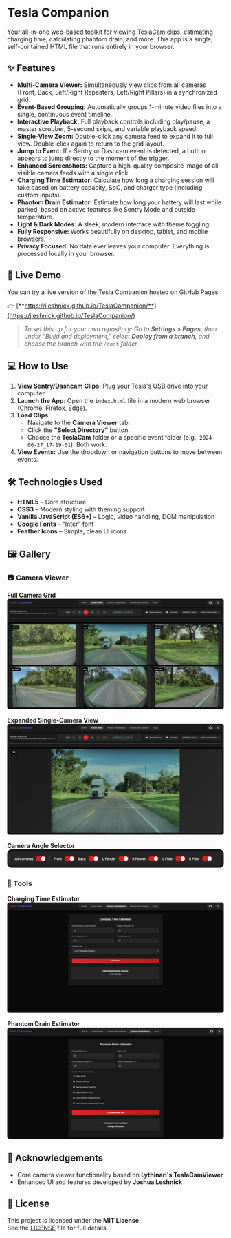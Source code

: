 # Tesla Companion

Your all-in-one web-based toolkit for viewing TeslaCam clips, estimating charging time, calculating phantom drain, and more. This app is a single, self-contained HTML file that runs entirely in your browser.

## ✨ Features

- **Multi-Camera Viewer:** Simultaneously view clips from all cameras (Front, Back, Left/Right Repeaters, Left/Right Pillars) in a synchronized grid.
- **Event-Based Grouping:** Automatically groups 1-minute video files into a single, continuous event timeline.
- **Interactive Playback:** Full playback controls including play/pause, a master scrubber, 5-second skips, and variable playback speed.
- **Single-View Zoom:** Double-click any camera feed to expand it to full view. Double-click again to return to the grid layout.
- **Jump to Event:** If a Sentry or Dashcam event is detected, a button appears to jump directly to the moment of the trigger.
- **Enhanced Screenshots:** Capture a high-quality composite image of all visible camera feeds with a single click.
- **Charging Time Estimator:** Calculate how long a charging session will take based on battery capacity, SoC, and charger type (including custom inputs).
- **Phantom Drain Estimator:** Estimate how long your battery will last while parked, based on active features like Sentry Mode and outside temperature.
- **Light & Dark Modes:** A sleek, modern interface with theme toggling.
- **Fully Responsive:** Works beautifully on desktop, tablet, and mobile browsers.
- **Privacy Focused:** No data ever leaves your computer. Everything is processed locally in your browser.

## 🚀 Live Demo

You can try a live version of the Tesla Companion hosted on GitHub Pages:

👉 [**https://jleshnick.github.io/TeslaCompanion/**](https://jleshnick.github.io/TeslaCompanion/)

> _To set this up for your own repository: Go to **Settings > Pages**, then under "Build and deployment," select **Deploy from a branch**, and choose the branch with the `/root` folder._

## 💻 How to Use

1. **View Sentry/Dashcam Clips:** Plug your Tesla's USB drive into your computer.  
2. **Launch the App:** Open the `index.html` file in a modern web browser (Chrome, Firefox, Edge).  
3. **Load Clips:**
   - Navigate to the **Camera Viewer** tab.
   - Click the **"Select Directory"** button.
   - Choose the **TeslaCam** folder or a specific event folder (e.g., `2024-06-27_17-19-01`). Both work.
4. **View Events:** Use the dropdown or navigation buttons to move between events.

## 🛠️ Technologies Used

- **HTML5** – Core structure  
- **CSS3** – Modern styling with theming support  
- **Vanilla JavaScript (ES6+)** – Logic, video handling, DOM manipulation  
- **Google Fonts** – “Inter” font  
- **Feather Icons** – Simple, clean UI icons  

## 🖼️ Gallery

### 📷 Camera Viewer

**Full Camera Grid**  
![Full six-camera grid view](assets/CamViewer_Grid.png)

**Expanded Single-Camera View**  
![Expanded view of a single camera](assets/CamViewer_Single.png)

**Camera Angle Selector**  
![Toggles to select which cameras to display](assets/CameraViewSelector.png)

### 🔌 Tools

**Charging Time Estimator**  
![Charging Time Estimator Tool](assets/ChargeTimeEstimator.png)

**Phantom Drain Estimator**  
![Phantom Drain Estimator Tool](assets/PhantomDrainEstimator.png)

## 🙏 Acknowledgements

- Core camera viewer functionality based on **Lythinari's TeslaCamViewer**
- Enhanced UI and features developed by **Joshua Leshnick**

## 📄 License

This project is licensed under the **MIT License**.  
See the [LICENSE](LICENSE) file for full details.
